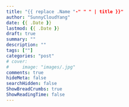 ```yaml
---
title: "{{ replace .Name "-" " " | title }}"
author: "SunnyCloudYang"
date: {{ .Date }}
lastmod: {{ .Date }}
draft: true
summary: ""
description: ""
tags: [""]
categories: "post"
# cover:
#     image: "images/.jpg"
comments: true
hideMeta: false
searchHidden: false
ShowBreadCrumbs: true
ShowReadingTime: false
---
```


